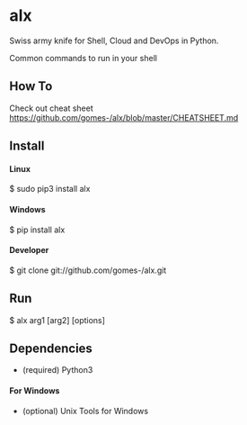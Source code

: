 # alx

Swiss army knife for Shell, Cloud and DevOps in Python.

Common commands to run in your shell

## How To

Check out cheat sheet https://github.com/gomes-/alx/blob/master/CHEATSHEET.md

## Install

#### Linux

$ sudo pip3 install alx

#### Windows

$ pip install alx

#### Developer

$ git clone git://github.com/gomes-/alx.git

## Run

$ alx arg1 [arg2] [options]


## Dependencies

* (required) Python3 

#### For Windows

* (optional) Unix Tools for Windows

